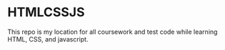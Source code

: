 # HTMLCSSJS
This repo is my location for all coursework and test code while learning HTML, CSS, and javascript.
